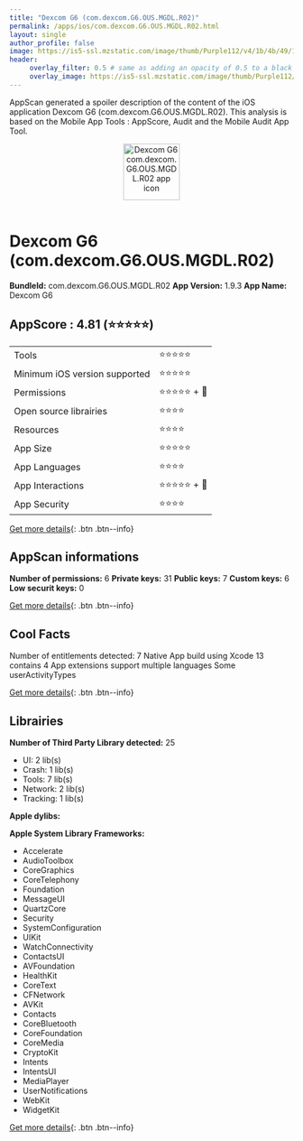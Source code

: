 ```yaml
---
title: "Dexcom G6 (com.dexcom.G6.OUS.MGDL.R02)"
permalink: /apps/ios/com.dexcom.G6.OUS.MGDL.R02.html
layout: single
author_profile: false
image: https://is5-ssl.mzstatic.com/image/thumb/Purple112/v4/1b/4b/49/1b4b4920-e883-eb37-1c78-76f429827961/OusMGDLAppIcon-1x_U007emarketing-0-5-0-85-220.png/512x512bb.jpg
header: 
     overlay_filter: 0.5 # same as adding an opacity of 0.5 to a black background
     overlay_image: https://is5-ssl.mzstatic.com/image/thumb/Purple112/v4/1b/4b/49/1b4b4920-e883-eb37-1c78-76f429827961/OusMGDLAppIcon-1x_U007emarketing-0-5-0-85-220.png/512x512bb.jpg
---
```

AppScan generated a spoiler description of the content of the iOS application Dexcom G6 (com.dexcom.G6.OUS.MGDL.R02). This analysis is based on the Mobile App Tools : AppScore, Audit and the Mobile Audit App Tool.

  
  
<div style="text-align: center;"><img src="https://is5-ssl.mzstatic.com/image/thumb/Purple112/v4/1b/4b/49/1b4b4920-e883-eb37-1c78-76f429827961/OusMGDLAppIcon-1x_U007emarketing-0-5-0-85-220.png/512x512bb.jpg" width="100" height="100" alt="Dexcom G6 com.dexcom.G6.OUS.MGDL.R02 app icon"></div></br>
  
# Dexcom G6 (com.dexcom.G6.OUS.MGDL.R02)

**BundleId:** com.dexcom.G6.OUS.MGDL.R02
**App Version:** 1.9.3
**App Name:** Dexcom G6


## AppScore : 4.81 (⭐️⭐️⭐️⭐️⭐️) 

<table>
<tr><td> Tools </td><td> ⭐️⭐️⭐️⭐️⭐️ </td></tr>
<tr><td> Minimum iOS version supported </td><td> ⭐️⭐️⭐️⭐️⭐️ </td></tr>
<tr><td> Permissions </td><td> ⭐️⭐️⭐️⭐️⭐️ + 🌟 </td></tr>
<tr><td> Open source librairies </td><td> ⭐️⭐️⭐️⭐️ </td></tr>
<tr><td> Resources </td><td> ⭐️⭐️⭐️⭐️ </td></tr>
<tr><td> App Size </td><td> ⭐️⭐️⭐️⭐️⭐️ </td></tr>
<tr><td> App Languages </td><td> ⭐️⭐️⭐️⭐️ </td></tr>
<tr><td> App Interactions </td><td> ⭐️⭐️⭐️⭐️⭐️ + 🌟 </td></tr>
<tr><td> App Security </td><td> ⭐️⭐️⭐️⭐️ </td></tr>
</table>

[Get more details](/pricing.html){: .btn .btn--info}  
  
## AppScan informations 

**Number of permissions:** 6
**Private keys:** 31
**Public keys:** 7
**Custom keys:** 6
**Low securit keys:** 0
  
[Get more details](/pricing.html){: .btn .btn--info}

## Cool Facts

Number of entitlements detected: 7
Native App
build using Xcode 13
contains 4 App extensions
support multiple languages
Some userActivityTypes
  
[Get more details](/pricing.html){: .btn .btn--info}

## Librairies 
**Number of Third Party Library detected:** 25
- UI: 2 lib(s)
- Crash: 1 lib(s)
- Tools: 7 lib(s)
- Network: 2 lib(s)
- Tracking: 1 lib(s)

**Apple dylibs:**


**Apple System Library Frameworks:**
- Accelerate
- AudioToolbox
- CoreGraphics
- CoreTelephony
- Foundation
- MessageUI
- QuartzCore
- Security
- SystemConfiguration
- UIKit
- WatchConnectivity
- ContactsUI
- AVFoundation
- HealthKit
- CoreText
- CFNetwork
- AVKit
- Contacts
- CoreBluetooth
- CoreFoundation
- CoreMedia
- CryptoKit
- Intents
- IntentsUI
- MediaPlayer
- UserNotifications
- WebKit
- WidgetKit


  
[Get more details](/pricing.html){: .btn .btn--info}

